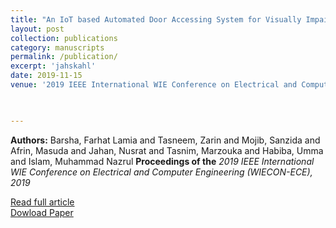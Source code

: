 ```yaml
---
title: "An IoT based Automated Door Accessing System for Visually Impaired People"
layout: post
collection: publications
category: manuscripts
permalink: /publication/
excerpt: 'jahskahl'
date: 2019-11-15
venue: '2019 IEEE International WIE Conference on Electrical and Computer Engineering (WIECON-ECE)'


 
---
```


**Authors:** Barsha, Farhat Lamia and Tasneem, Zarin and Mojib, Sanzida and Afrin, Masuda and Jahan, Nusrat and Tasnim, Marzouka and Habiba, Umma and Islam, Muhammad Nazrul 
**Proceedings of the** *2019 IEEE International WIE Conference on Electrical and Computer Engineering (WIECON-ECE), 2019*

[Read full article](https://ieeexplore.ieee.org/abstract/document/9019945)    
[Dowload Paper](https://ieeexplore.ieee.org/abstract/document/9019945)
